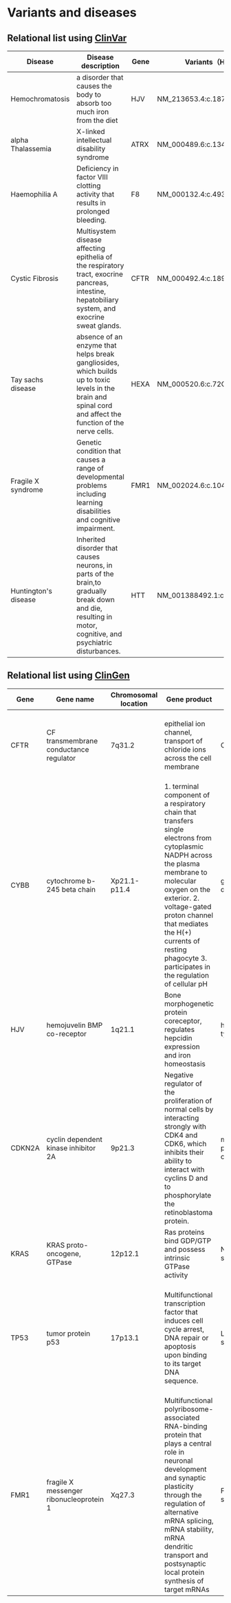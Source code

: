 # Variants and diseases

## Relational list using [ClinVar](https://www.ncbi.nlm.nih.gov/clinvar/)

|Disease|Disease description|Gene|Variants（HGVS)|
|-------|-------------------|----|--------|
|Hemochromatosis|a disorder that causes the body to absorb too much iron from the diet|HJV|NM_213653.4:c.187C>T|
|alpha Thalassemia|X-linked intellectual disability syndrome|ATRX|NM_000489.6:c.134-2A>G|
|Haemophilia A|Deficiency in factor VIII clotting activity that results in prolonged bleeding.|F8|NM_000132.4:c.4936del| 
|Cystic Fibrosis|Multisystem disease affecting epithelia of the respiratory tract, exocrine pancreas, intestine, hepatobiliary system, and exocrine sweat glands.|CFTR|NM_000492.4:c.1891dupT|
|Tay sachs disease|absence of an enzyme that helps break gangliosides, which builds up to toxic levels in the brain and spinal cord and affect the function of the nerve cells.|HEXA|NM_000520.6:c.72G>A|
|Fragile X syndrome|Genetic condition that causes a range of developmental problems including learning disabilities and cognitive impairment.|FMR1|NM_002024.6:c.104+3_104+6del|
|Huntington's disease|Inherited disorder that causes neurons, in parts of the brain,to gradually break down and die, resulting in motor, cognitive, and psychiatric disturbances.|HTT|NM_001388492.1:c.54GCA[30]|


## Relational list using [ClinGen](https://clinicalgenome.org/)

|Gene|Gene name|Chromosomal location|Gene product|Disease|Disease description|
|----|---------|--------------------|------------|-------|-------------------|
|CFTR|CF transmembrane conductance regulator|7q31.2|epithelial ion channel, transport of chloride ions across the cell membrane|Cystic fibrosis|a genetic disorder characterized by the production of sweat with a high salt content and mucus secretions with an abnormal viscosity|
|CYBB|cytochrome b-245 beta chain|Xp21.1-p11.4|1. terminal component of a respiratory chain that transfers single electrons from cytoplasmic NADPH across the plasma membrane to molecular oxygen on the exterior. 2. voltage-gated proton channel that mediates the H(+) currents of resting phagocyte 3. participates in the regulation of cellular pH|granulomatous disease|primary immunodeficiency disorder of phagocytes resulting from impaired killing of bacteria and fungi.|
|HJV|hemojuvelin BMP co-receptor|1q21.1|Bone morphogenetic protein coreceptor, regulates hepcidin expression and iron homeostasis|hemochromatosis type 2A|Built up of iron in the body, which accumulates and leads to organ damage.|
|CDKN2A|cyclin dependent kinase inhibitor 2A|9p21.3|Negative regulator of the proliferation of normal cells by interacting strongly with CDK4 and CDK6, which inhibits their ability to interact with cyclins D and to phosphorylate the retinoblastoma protein.|melanoma-pancreatic cancer syndrome|increased risk of developing malignant melanoma and/or pancreatic cancer|
|KRAS|KRAS proto-oncogene, GTPase|12p12.1|Ras proteins bind GDP/GTP and possess intrinsic GTPase activity|Noonan syndrome|characterized by short stature, typical facial dysmorphism and congenital heart defects.|
|TP53|tumor protein p53|17p13.1|Multifunctional transcription factor that induces cell cycle arrest, DNA repair or apoptosis upon binding to its target DNA sequence.|Li-Fraumeni syndrome|A rare cancer predisposition syndrome characterized by the early-onset of multiple primary cancers such as breast cancer, soft tissue and bone sarcomas, brain tumors and adrenal cortical carcinoma.|
|FMR1|fragile X messenger ribonucleoprotein 1|Xq27.3|Multifunctional polyribosome-associated RNA-binding protein that plays a central role in neuronal development and synaptic plasticity through the regulation of alternative mRNA splicing, mRNA stability, mRNA dendritic transport and postsynaptic local protein synthesis of target mRNAs|Fragile X syndrome|a genetic disorder characterized by mild-to-moderate intellectual disability|

